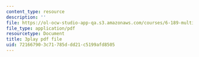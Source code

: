 ```yaml
---
content_type: resource
description: ''
file: https://ol-ocw-studio-app-qa.s3.amazonaws.com/courses/6-189-multicore-programming-primer-january-iap-2007/721667903c71785ddd21c5199afd8505_WikcTwXQXfA.pdf
file_type: application/pdf
resourcetype: Document
title: 3play pdf file
uid: 72166790-3c71-785d-dd21-c5199afd8505
---
```

